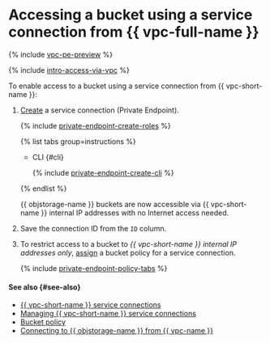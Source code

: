 # Accessing a bucket using a service connection from {{ vpc-full-name }}

{% include [vpc-pe-preview](../../../_includes/vpc/pe-preview.md) %}

{% include [intro-access-via-vpc](../../../_includes/storage/intro-access-via-vpc.md) %}

To enable access to a bucket using a service connection from {{ vpc-short-name }}:

1. [Create](../../../vpc/operations/private-endpoint-create.md) a service connection (Private Endpoint).

    {% include [private-endpoint-create-roles](../../../_includes/vpc/private-endpoint-create-roles.md) %}

    {% list tabs group=instructions %}

    - CLI {#cli}

      {% include [private-endpoint-create-cli](../../../_includes/vpc/private-endpoint-create-cli.md) %}

    {% endlist %}

    {{ objstorage-name }} buckets are now accessible via {{ vpc-short-name }} internal IP addresses with no Internet access needed.

1. Save the connection ID from the `ID` column.

1. To restrict access to a bucket to _{{ vpc-short-name }} internal IP addresses only_, [assign](../../../vpc/operations/private-endpoint-storage-policy.md) a bucket policy for a service connection.

    {% include [private-endpoint-policy-tabs](../../../_includes/storage/private-endpoint-policy-tabs.md) %}

#### See also {#see-also}

* [{{ vpc-short-name }} service connections](../../../vpc/operations/index.md#private-endpoint)
* [Managing {{ vpc-short-name }} service connections](../../../vpc/concepts/private-endpoint.md)
* [Bucket policy](../../../storage/concepts/policy.md)
* [Connecting to {{ objstorage-name }} from {{ vpc-name }}](../../../storage/tutorials/storage-vpc-access.md)
